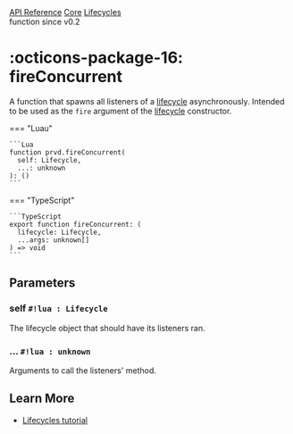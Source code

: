 <div class="pmwdoc-reference-breadcrumbs">
<a href="../../../">API Reference</a>
<a href="../../">Core</a>
<a href="../">Lifecycles</a>
</div>
<div class="pmwdoc-reference-tags">
<span class="pmwdoc-reference-highlight">function</span>
<span class="pmwdoc-reference-since">since v0.2</span>
</div>

# :octicons-package-16: fireConcurrent

A function that spawns all listeners of a [lifecycle](../types/lifecycle.md)
asynchronously. Intended to be used as the `fire` argument of the
[lifecycle](../types/lifecycle.md) constructor.

=== "Luau"

    ```Lua
    function prvd.fireConcurrent(
      self: Lifecycle,
      ...: unknown
    ): ()
    ```

=== "TypeScript"

    ```TypeScript
    export function fireConcurrent: (
      lifecycle: Lifecycle,
      ...args: unknown[]
    ) => void
    ```

## Parameters

### self `#!lua : Lifecycle`

The lifecycle object that should have its listeners ran.

### ... `#!lua : unknown`

Arguments to call the listeners' method.

## Learn More

- [Lifecycles tutorial](../../../tutorials/fundamentals/lifecycles.md)
